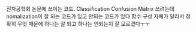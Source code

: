 전자공학회 논문에 쓰이는 코드. Classification
 Confusion Matrix 쓰려는데 nomalization이 잘 되는 코드가 있고 안되는 코드가 있다
 함수 구성 자체가 달라서 정확히 무엇 때문에 하나는 잘 되고 하나는 안되는지 잘 모르겠다ㅜㅜ
